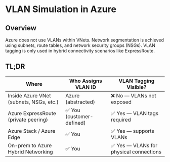 # VLAN Simulation in Azure

## Overview

Azure does not use VLANs within VNets. Network segmentation is achieved using subnets, route tables, and network security groups (NSGs). VLAN tagging is only used in hybrid connectivity scenarios like ExpressRoute.

## TL;DR

| **Where**                                | **Who Assigns VLAN ID**     | **VLAN Tagging Visible?** |
|-----------------------------------------|-----------------------------|----------------------------|
| Inside Azure VNet (subnets, NSGs, etc.) | Azure (abstracted)          | ❌ No — VLANs not exposed  |
| Azure ExpressRoute (private peering)    | ✅ You (customer-defined)    | ✅ Yes — VLAN tags required |
| Azure Stack / Azure Edge                | ✅ You                      | ✅ Yes — supports VLANs     |
| On-prem to Azure Hybrid Networking      | ✅ You                      | ✅ Yes — VLANs for physical connections |
